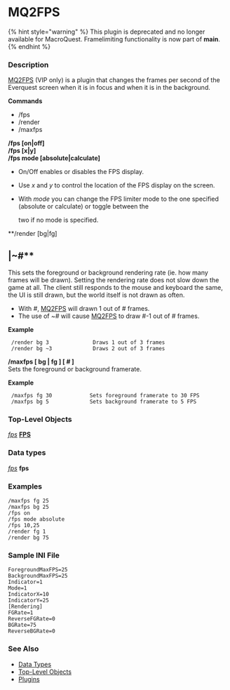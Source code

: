 # MQ2FPS

{% hint style="warning" %}
This plugin is deprecated and no longer available for MacroQuest. Framelimiting functionality is now part of **main**.
{% endhint %}

### Description

[MQ2FPS](https://macroquest2.com/phpBB3/viewtopic.php?t=8346) \(VIP only\) is a plugin that changes the frames per second of the Everquest screen when it is in focus and when it is in the background.

**Commands**

* /fps
* /render
* /maxfps

**/fps \[on\|off\]**  
**/fps \[x\|y\]**  
**/fps mode \[absolute\|calculate\]**

* On/Off enables or disables the FPS display.
* Use _x_ and _y_ to control the location of the FPS display on the screen.
* With _mode_ you can change the FPS limiter mode to the one specified \(absolute or calculate\) or toggle between the

  two if no mode is specified.

\*\*/render \[bg\|fg\]

## \|~\#\*\*

This sets the foreground or background rendering rate \(ie. how many frames will be drawn\). Setting the rendering rate does not slow down the game at all. The client still responds to the mouse and keyboard the same, the UI is still drawn, but the world itself is not drawn as often.

* With _\#_, [MQ2FPS](./) will drawn 1 out of \# frames.
* The use of _~\#_ will cause [MQ2FPS](./) to draw \#-1 out of \# frames.

**Example**

```text
 /render bg 3              Draws 1 out of 3 frames
 /render bg ~3             Draws 2 out of 3 frames
```

**/maxfps \[ bg \| fg \] \[ \# \]**  
Sets the foreground or background framerate.

**Example**

```text
 /maxfps fg 30            Sets foreground framerate to 30 FPS
 /maxfps bg 5             Sets background framerate to 5 FPS
```

### Top-Level Objects

[_fps_]() [**FPS**](tlo-fps.md)

### Data types

[_fps_]() **fps**

### Examples

`/maxfps fg 25`  
`/maxfps bg 25`  
`/fps on`  
`/fps mode absolute`  
`/fps 10,25`  
`/render fg 1`  
`/render bg 75`

### Sample INI File

`ForegroundMaxFPS=25`  
`BackgroundMaxFPS=25`  
`Indicator=1`  
`Mode=1`  
`IndicatorX=10`  
`IndicatorY=25`  
`[Rendering]`  
`FGRate=1`  
`ReverseFGRate=0`  
`BGRate=75`  
`ReverseBGRate=0`

### See Also

* [Data Types](../../../data-types-and-top-level-objects/data-types/)
* [Top-Level Objects](../../../data-types-and-top-level-objects/top-level-objects/)
* [Plugins](../../../documentation/macroquest2-plugins.md)

